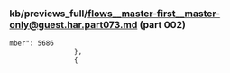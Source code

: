 ### kb/previews_full/flows__master-first__master-only@guest.har.part073.md (part 002)

```md
mber": 5686
                },
                {
                
```

```
